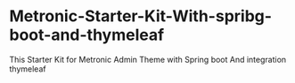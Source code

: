 # Metronic-Starter-Kit-With-spribg-boot-and-thymeleaf
This Starter Kit for Metronic Admin Theme with Spring boot And integration thymeleaf 
